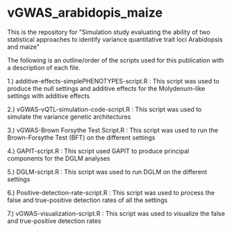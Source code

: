 # vGWAS_arabidopis_maize
This is the repository for "Simulation study evaluating the ability of two statistical approaches to identify variance quantitative trait loci Arabidopsis and maize" 

The following is an outline/order of the scripts used for this publication with a description of each file.

1.) additive-effects-simplePHENOTYPES-script.R : This script was used to produce the null settings and additive effects for the Molydenum-like settings with additive effects

2.) vGWAS-vQTL-simulation-code-script.R : This script was used to simulate the variance genetic architectures

3.) vGWAS-Brown Forsythe Test Script.R : This script was used to run the Brown-Forsythe Test (BFT) on the different settings

4.) GAPIT-script.R : This script used GAPIT to produce principal components for the DGLM analyses

5.) DGLM-script.R : This script was used to run DGLM on the different settings

6.) Positive-detection-rate-script.R : This script was used to process the false and true-positive detection rates of all the settings

7.) vGWAS-visualization-script.R : This script was used to visualize the false and true-positive detection rates
